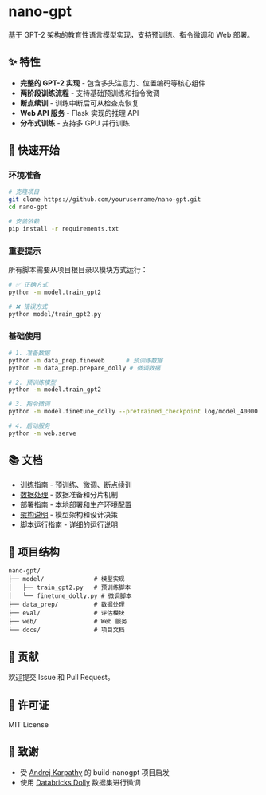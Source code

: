 # nano-gpt

基于 GPT-2 架构的教育性语言模型实现，支持预训练、指令微调和 Web 部署。

## ✨ 特性

- **完整的 GPT-2 实现** - 包含多头注意力、位置编码等核心组件
- **两阶段训练流程** - 支持基础预训练和指令微调
- **断点续训** - 训练中断后可从检查点恢复
- **Web API 服务** - Flask 实现的推理 API
- **分布式训练** - 支持多 GPU 并行训练

## 🚀 快速开始

### 环境准备

```bash
# 克隆项目
git clone https://github.com/yourusername/nano-gpt.git
cd nano-gpt

# 安装依赖
pip install -r requirements.txt
```

### 重要提示

所有脚本需要从项目根目录以模块方式运行：

```bash
# ✅ 正确方式
python -m model.train_gpt2

# ❌ 错误方式
python model/train_gpt2.py
```

### 基础使用

```bash
# 1. 准备数据
python -m data_prep.fineweb      # 预训练数据
python -m data_prep.prepare_dolly # 微调数据

# 2. 预训练模型
python -m model.train_gpt2

# 3. 指令微调
python -m model.finetune_dolly --pretrained_checkpoint log/model_40000.pt

# 4. 启动服务
python -m web.serve
```

## 📚 文档

- [训练指南](docs/TRAINING.md) - 预训练、微调、断点续训
- [数据处理](docs/DATA_PROCESSING.md) - 数据准备和分片机制
- [部署指南](docs/DEPLOYMENT.md) - 本地部署和生产环境配置
- [架构说明](docs/ARCHITECTURE.md) - 模型架构和设计决策
- [脚本运行指南](docs/SCRIPT_RUNNING_GUIDE.md) - 详细的运行说明

## 📁 项目结构

```
nano-gpt/
├── model/              # 模型实现
│   ├── train_gpt2.py   # 预训练脚本
│   └── finetune_dolly.py # 微调脚本
├── data_prep/          # 数据处理
├── eval/               # 评估模块
├── web/                # Web 服务
└── docs/               # 项目文档
```

## 🤝 贡献

欢迎提交 Issue 和 Pull Request。

## 📄 许可证

MIT License

## 🙏 致谢

- 受 [Andrej Karpathy](https://github.com/karpathy) 的 build-nanogpt 项目启发
- 使用 [Databricks Dolly](https://www.databricks.com/blog/2023/04/12/dolly-first-open-commercially-viable-instruction-tuned-llm) 数据集进行微调